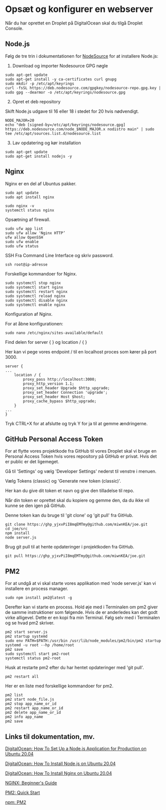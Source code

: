 # Opsæt og konfigurer en webserver

Når du har oprettet en Droplet på DigitalOcean skal du tilgå Droplet Console.

## Node.js

Følg de tre trin i dokumentationen for [NodeSource](https://github.com/nodesource/distributions#nodejs) for at installere Node.js:

1) Download og importer Nodesource GPG nøgle

```
sudo apt-get update
sudo apt-get install -y ca-certificates curl gnupg
sudo mkdir -p /etc/apt/keyrings
curl -fsSL https://deb.nodesource.com/gpgkey/nodesource-repo.gpg.key | sudo gpg --dearmor -o /etc/apt/keyrings/nodesource.gpg
```

2) Opret et deb repository

Skift Node.js udgave til 16 eller 18 i stedet for 20 hvis nødvendigt.

```
NODE_MAJOR=20
echo "deb [signed-by=/etc/apt/keyrings/nodesource.gpg] https://deb.nodesource.com/node_$NODE_MAJOR.x nodistro main" | sudo tee /etc/apt/sources.list.d/nodesource.list
```

3) Lav opdatering og kør installation

```
sudo apt-get update
sudo apt-get install nodejs -y
```

## Nginx

Nginx er en del af Ubuntus pakker.

```
sudo apt update 
sudo apt install nginx
```

```
sudo nginx -v
systemctl status nginx
```

Opsætning af firewall.

```
sudo ufw app list
sudo ufw allow 'Nginx HTTP’
ufw allow OpenSSH
sudo ufw enable
sudo ufw status
```

SSH Fra Command Line Interface og skriv password.

```
ssh root@ip-adresse
```

Forskellige kommandoer for Nginx.

```
sudo systemctl stop nginx
sudo systemctl start nginx
sudo systemctl restart nginx
sudo systemctl reload nginx
sudo systemctl disable nginx
sudo systemctl enable nginx
```

Konfiguration af Nginx.

For at åbne konfigurationen:

```
sudo nano /etc/nginx/sites-available/default
```

Find delen for server { } og location / { }

Her kan vi pege vores endpoint / til en localhost proces som kører på port 3000.

```
server { 
... 
	location / { 
		proxy_pass http://localhost:3000; 
		proxy_http_version 1.1; 
		proxy_set_header Upgrade $http_upgrade; 
		proxy_set_header Connection 'upgrade'; 
		proxy_set_header Host $host; 
		proxy_cache_bypass $http_upgrade; 
	} 
... 
}
```

Tryk CTRL+X for at afslutte og tryk Y for ja til at gemme ændringerne.

## GitHub Personal Access Token

For at flytte vores projektkode fra GitHub til vores Droplet skal vi bruge en Personal Access Token hvis vores repository på GitHub er privat. Hvis det er public er det ligemeget.

Gå til 'Settings' og vælg 'Developer Settings' nederst til venstre i menuen.

Vælg Tokens (classic) og 'Generate new token (classic)'.

Her kan du give dit token et navn og give den tilladelse til repo.

Når din token er oprettet skal du kopiere og gemme den, da du ikke vil kunne se den igen på GitHub.

Denne token kan du bruge til 'git clone' og 'git pull' fra GitHub.

```
git clone https://ghp_yjxvPiI8mqEMTmy@github.com/miwnKEA/joe.git
cd joe/src
npm install
node server.js
```

Brug git pull til at hente opdateringer i projektkoden fra GitHub.

```
git pull https://ghp_yjxvPiI8mqEMTmy@github.com/miwnKEA/joe.git
```

## PM2

For at undgå at vi skal starte vores applikation med 'node server.js' kan vi installere en process manager.

```
sudo npm install pm2@latest -g
```

Derefter kan vi starte en process. Hold øje med i Terminalen om pm2 giver de samme instruktioner som følgende. Hvis de er anderledes kan det godt virke alligevel. Dette er en kopi fra min Terminal. Følg selv med i Terminalen og se hvad pm2 skriver.

```
pm2 start server.js
pm2 startup systemd
sudo env PATH=$PATH:/usr/bin /usr/lib/node_modules/pm2/bin/pm2 startup systemd -u root --hp /home/root
pm2 save
sudo systemctl start pm2-root
systemctl status pm2-root
```

Husk at restarte pm2 efter du har hentet opdateringer med 'git pull'.

```
pm2 restart all
```

Her er en liste med forskellige kommandoer for pm2.

```
pm2 list
pm2 start node_file.js
pm2 stop app_name_or_id
pm2 restart app_name_or_id
pm2 delete app_name_or_id
pm2 info app_name
pm2 save
```

## Links til dokumentation, mv.

[DigitalOcean: How To Set Up a Node.js Application for Production on Ubuntu 20.04](https://www.digitalocean.com/community/tutorials/how-to-set-up-a-node-js-application-for-production-on-ubuntu-20-04)

[DigitalOcean: How To Install Node.js on Ubuntu 20.04](https://www.digitalocean.com/community/tutorials/how-to-install-node-js-on-ubuntu-20-04)

[DigitalOcean: How To Install Nginx on Ubuntu 20.04](https://www.digitalocean.com/community/tutorials/how-to-install-nginx-on-ubuntu-20-04)

[NGINX: Beginner's Guide](https://nginx.org/en/docs/beginners_guide.html)

[PM2: Quick Start](https://pm2.keymetrics.io/docs/usage/quick-start/)

[npm: PM2](https://www.npmjs.com/package/pm2)
